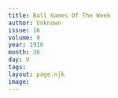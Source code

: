```yaml
---
title: Ball Games Of The Week
author: Unknown
issue: 16
volume: 9
year: 1916
month: 36
day: V
tags:
layout: page.njk
image:
---
```




